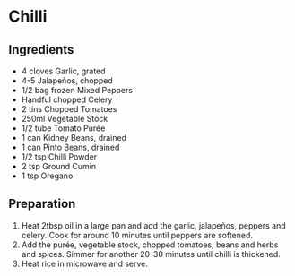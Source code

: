 # Chilli

## Ingredients

- 4 cloves Garlic, grated
- 4-5 Jalapeños, chopped
- 1/2 bag frozen Mixed Peppers
- Handful chopped Celery
- 2 tins Chopped Tomatoes
- 250ml Vegetable Stock
- 1/2 tube Tomato Purée
- 1 can Kidney Beans, drained
- 1 can Pinto Beans, drained
- 1/2 tsp Chilli Powder
- 2 tsp Ground Cumin
- 1 tsp Oregano

## Preparation

1. Heat 2tbsp oil in a large pan and add the garlic, jalapeños, peppers and
   celery. Cook for around 10 minutes until peppers are softened.
2. Add the purée, vegetable stock, chopped tomatoes, beans and herbs and spices.
   Simmer for another 20-30 minutes until chilli is thickened.
3. Heat rice in microwave and serve.
